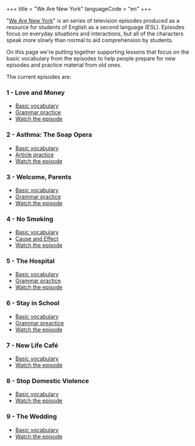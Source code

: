 +++
title = "We Are New York"
languageCode = "en"
+++

"[We Are New
York](http://www.nyc.gov/html/weareny/html/videos/videos.shtml)" is an
series of television episodes produced as a resource for students of
English as a second language (ESL). Episodes focus on everyday
situations and interactions, but all of the characters speak more slowly
than normal to aid comprehension by students.

On this page we're putting together supporting lessons that focus on the
basic vocabulary from the episodes to help people prepare for new
episodes and practice material from old ones.

The current episodes are:

### 1 - Love and Money

  - [Basic vocabulary](/en/Love_and_Money_vocabulary)
  - [Grammar practice](/en/Love_and_Money_grammar)
  - [Watch the
    episode](http://www.nyc.gov/html/weareny/media/video/loveandmoney.asx)

### 2 - Asthma: The Soap Opera

  - [Basic vocabulary](/en/Asthma_the_Soap_Opera_vocabulary)
  - [Article practice](/en/WANY_2_article_practice)
  - [Watch the
    episode](http://www.nyc.gov/html/weareny/media/video/asthma.asx)

### 3 - Welcome, Parents

  - [Basic vocabulary](/en/Welcome%2C_Parents)
  - [Grammar practice](/en/WANY_3_grammar_practice)
  - [Watch the
    episode](http://www.nyc.gov/html/weareny/media/video/welcomeparents.asx)

### 4 - No Smoking

  - [Basic vocabulary](/en/No_Smoking)
  - [Cause and Effect](/en/WANY_4_cause_and_effect)
  - [Watch the
    episode](http://www.nyc.gov/html/weareny/media/video/nosmoking.asx)

### 5 - The Hospital

  - [Basic vocabulary](/en/The_Hospital)
  - [Grammar practice](/en/WANY_Hospital_grammar)
  - [Watch the
    episode](http://www.nyc.gov/html/weareny/media/video/hospital.asx)

### 6 - Stay in School

  - [Basic vocabulary](/en/Stay_In_School)
  - [Grammar preactice](/en/WANY_6_grammar)
  - [Watch the
    episode](http://www.nyc.gov/html/weareny/media/video/stayinschool.asx)

### 7 - New Life Café

  - [Basic vocabulary](/en/New_Life_Cafe)
  - [Watch the
    episode](http://www.nyc.gov/html/weareny/media/video/newlifecafe.asx)

### 8 - Stop Domestic Violence

  - [Basic vocabulary](/en/Stop_Domestic_Violence)
  - [Watch the
    episode](http://www.nyc.gov/html/weareny/media/video/domesticviolence.asx)

### 9 - The Wedding

  - [Basic vocabulary](/en/The_Wedding)
  - [Watch the
    episode](http://www.nyc.gov/html/weareny/media/video/wedding.asx)
